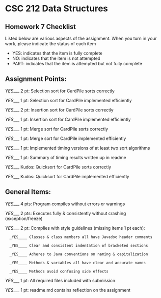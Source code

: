 # CSC 212 Data Structures
## Homework 7 Checklist

Listed below are various aspects of the assignment.  When you turn in
your work, please indicate the status of each item

- YES: indicates that the item is fully complete
- NO: indicates that the item is not attempted
- PART: indicates that the item is attempted but not fully complete


## Assignment Points:

_YES____ 2 pt: Selection sort for CardPile sorts correctly

_YES____ 1 pt: Selection sort for CardPile implemented efficiently

_YES____ 2 pt: Insertion sort for CardPile sorts correctly

_YES____ 1 pt: Insertion sort for CardPile implemented efficiently

_YES____ 1 pt: Merge sort for CardPile sorts correctly

_YES____ 1 pt: Merge sort for CardPile implemented efficiently

_YES____ 1 pt: Implemented timing versions of at least two sort algorithms

_YES____ 1 pt: Summary of timing results written up in readme

_YES____ Kudos: Quicksort for CardPile sorts correctly

_YES____ Kudos: Quicksort for CardPile implemented efficiently


## General Items:

_YES____ 4 pts: Program compiles without errors or warnings

_YES____ 2 pts: Executes fully & consistently without crashing (exception/freeze)

_YES____ 2 pt: Complies with style guidelines (missing items 1 pt each):

      _YES____ Classes & class members all have Javadoc header comments

      _YES____ Clear and consistent indentation of bracketed sections

      _YES____ Adheres to Java conventions on naming & capitalization

      _YES____ Methods & variables all have clear and accurate names

      _YES____ Methods avoid confusing side effects

_YES____ 1 pt: All required files included with submission

_YES____ 1 pt: readme.md contains reflection on the assignment